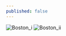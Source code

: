 ```yaml
---
published: false
---
```

![Boston_i]({{site.baseurl}}/images/Boston_i)
![Boston_ii]({{site.baseurl}}/images/Boston_ii.jpg)

